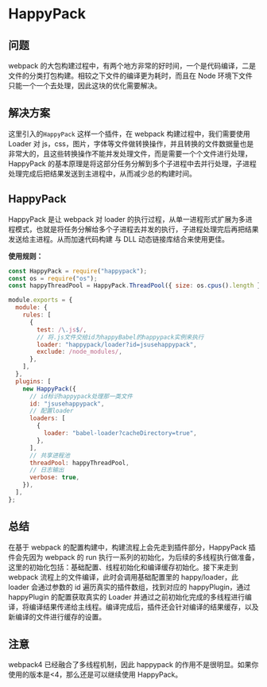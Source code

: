 # HappyPack

## 问题

webpack 的大包构建过程中，有两个地方非常的好时间，一个是代码编译，二是
文件的分类打包构建。相较之下文件的编译更为耗时，而且在 Node 环境下文件只能一个一个去处理，因此这块的优化需要解决。

## 解决方案

这里引入的`HappyPack` 这样一个插件，在 webpack 构建过程中，我们需要使用 Loader 对 js，css，图片，字体等文件做转换操作，并且转换的文件数据量也是非常大的，且这些转换操作不能并发处理文件，而是需要一个个文件进行处理，HappyPack 的基本原理是将这部分任务分解到多个子进程中去并行处理，子进程处理完成后把结果发送到主进程中，从而减少总的构建时间。

## HappyPack

HappyPack 是让 webpack 对 loader 的执行过程，从单一进程形式扩展为多进程模式，也就是将任务分解给多个子进程去并发的执行，子进程处理完后再把结果发送给主进程。从而加速代码构建 与 DLL 动态链接库结合来使用更佳。

**使用规则：**

```js
const HappyPack = require("happypack");
const os = require("os");
const happyThreadPool = HappyPack.ThreadPool({ size: os.cpus().length });

module.exports = {
  module: {
    rules: [
      {
        test: /\.js$/,
        // 将.js文件交给id为happyBabel的happypack实例来执行
        loader: "happypack/loader?id=jsusehappypack",
        exclude: /node_modules/,
      },
    ],
  },
  plugins: [
    new HappyPack({
      // id标识happypack处理那一类文件
      id: "jsusehappypack",
      // 配置loader
      loaders: [
        {
          loader: "babel-loader?cacheDirectory=true",
        },
      ],
      // 共享进程池
      threadPool: happyThreadPool,
      // 日志输出
      verbose: true,
    }),
  ],
};
```

## 总结

在基于 webpack 的配置构建中，构建流程上会先走到插件部分，HappyPack 插件会先因为 webpack 的 run 执行一系列的初始化，为后续的多线程执行做准备，这里的初始化包括：基础配置、线程初始化和编译缓存初始化。接下来走到 webpack 流程上的文件编译，此时会调用基础配置里的 happy/loader，此 loader 会通过参数的 id 遍历真实的插件数组，找到对应的 happyPlugin，通过 happyPlugin 的配置获取真实的 Loader 并通过之前初始化完成的多线程进行编译，将编译结果传递给主线程。编译完成后，插件还会针对编译的结果缓存，以及新编译的文件进行缓存的设置。

## 注意

webpack4 已经融合了多线程机制，因此 happypack 的作用不是很明显。如果你使用的版本是<4，那么还是可以继续使用 HappyPack。
